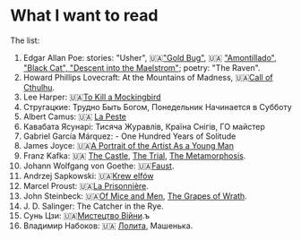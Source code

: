 # What I want to read

The list:

1. Edgar Allan Poe: stories: "Usher",  :ukraine:["Gold Bug"](https://www.yakaboo.ua/ua/zolotij-zhuk-the-gold-bug.html), 	 :ukraine: ["Amontillado", "Black Cat", "Descent into the Maelstrom"](https://www.yakaboo.ua/ua/chornij-kit-ta-inshi-istorii.html#proceed); poetry:  "The Raven".	
2. Howard Phillips Lovecraft: At the Mountains of Madness, :ukraine:[Call of Cthulhu](https://www.yakaboo.ua/ua/poklik-ktulhu-shepotun-u-pit-mi.html).
3. Lee Harper: :ukraine:[To Kill a Mockingbird](https://www.yakaboo.ua/ua/vbiti-peresmishnika.html)
4. Стругацкие: Трудно Быть Богом, Понедельник Начинается в Субботу
5. Albert Camus: :ukraine: [La Peste](https://www.yakaboo.ua/chuma-2160395.html)
6. Кавабата Ясунарі: Тисяча Журавлів, Країна Снігів, ГО майстер
7. Gabriel Garcí­a Márquez: - One Hundred Years of Solitude
8. James Joyce: :ukraine:[A Portrait of the Artist As a Young Man](https://www.yakaboo.ua/ua/a-portrait-of-the-artist-as-a-young-man-946874.html)
9. Franz Kafka: :ukraine: [The Castle](https://www.yakaboo.ua/ua/zamok-1609241.html), [The Trial](https://www.yakaboo.ua/ua/proces-1609232.html), [The Metamorphosis](https://www.yakaboo.ua/ua/opovidannja-1620662.html).
10. Johann Wolfgang von Goethe: :ukraine:[Faust](https://www.yakaboo.ua/ua/faust-2247611.html).
11. Andrzej Sapkowski: :ukraine:[Krew elfów](https://www.yakaboo.ua/ua/vid-mak-krov-el-fiv-kniga-3-2246394.html)
12. Marcel Proust: :ukraine:[La Prisonnière](https://www.yakaboo.ua/ua/la-prisonniere.html).
13. John Steinbeck: :ukraine:[Of Mice and Men](https://www.yakaboo.ua/ua/pro-mishej-i-ljudej-1607993.html), [The Grapes of Wrath](https://www.yakaboo.ua/ua/grona-gnivu.html).
14. J. D. Salinger: The Catcher in the Rye.
15. Сунь Цзи: :ukraine:[Мистецтво Війни](https://www.yakaboo.ua/ua/mistectvo-vijni-1358525.html).ъ
16. Владимир Набоков: :ukraine: [Лолита](https://www.yakaboo.ua/ua/lolita-1776806.html), Машенька.
